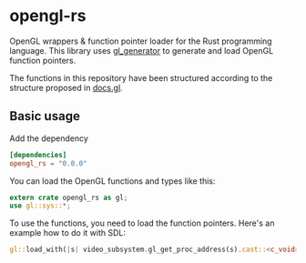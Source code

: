 # opengl-rs

OpenGL wrappers & function pointer loader for the Rust programming language.
This library uses [gl_generator](https://github.com/brendanzab/gl-rs) to generate and load
OpenGL function pointers.

The functions in this repository have been structured according to the structure proposed in
[docs.gl](https://docs.gl/).

## Basic usage

Add the dependency

```toml
[dependencies]
opengl_rs = "0.0.0"
```

You can load the OpenGL functions and types like this:

```rust
extern crate opengl_rs as gl;
use gl::sys::*;
```

To use the functions, you need to load the function pointers.
Here's an example how to do it with SDL:

```rust
gl::load_with(|s| video_subsystem.gl_get_proc_address(s).cast::<c_void>());
```
